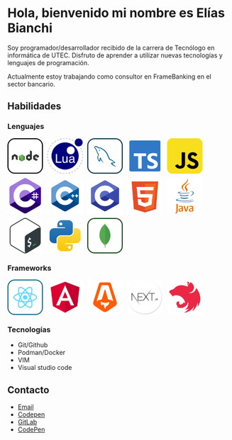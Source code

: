 # Hola, bienvenido mi nombre es Elías Bianchi

Soy programador/desarrollador recibido de la carrera de Tecnólogo en informática de UTEC. Disfruto de aprender a utilizar nuevas tecnologías y lenguajes de programación.

Actualmente estoy trabajando como consultor en FrameBanking en el sector bancario.

## Habilidades 

### Lenguajes

<div style="display:flex; flex-direction: row; gap: 10px; flex-wrap: wrap;">
  <img title="NodeJs" alt="NodeJs" src="./assets/nodejs-svgrepo-com.svg" style="height: 80px; width: 80px;"/>
  <img title="LUA" alt="LUA" src="./assets/lua-svgrepo-com.svg" style="height: 80px; width: 80px;"/>
  <img title="MYSQL" alt="MYSQL" src="./assets/mysql-svgrepo-com.svg" style="height: 80px; width: 80px;"/>
  <img title="Typescript" alt="Typescript" src="./assets/typescript-official-svgrepo-com.svg" style="height: 80px; width: 80px;"/>
  <img title="Javscript" alt="Javscript" src="./assets/javascript-svgrepo-com.svg" style="height: 80px; width: 80px;"/>
  <img title="C_sharp" alt="C_sharp" src="./assets/c-sharp-svgrepo-com.svg" style="height: 80px; width: 80px;"/>
  <img title="C++" alt="C++" src="./assets/c-plus-plus-4096-54310411.png" style="height: 80px; width: 80px;"/>
  <img title="C" alt="C" src="./assets/letter_c_PNG22.png" style="height: 80px; width: 80px;"/>
  <img title="HTML" alt="HTML" src="./assets/html-5-svgrepo-com.svg" style="height: 80px; width: 80px;"/>
  <img title="Java" alt="Java" src="./assets/java-logo-svgrepo-com.svg" style="height: 80px; width: 80px;" />
  <img title="BashScript" alt="BashScript" src="./assets/bash-icon-svgrepo-com.svg" style="height: 80px; width: 80px;" />
  <img title="Python" alt="Python" src="./assets/python-svgrepo-com.svg" style="height: 80px; width: 80px;" />
  <img title="MongoDB" alt="MongoDB" src="./assets/mongodb-svgrepo-com.svg" style="height: 80px; width: 80px;" />
</div>

### Frameworks

<div style="display:flex; flex-direction: row; gap: 10px; flex-wrap: wrap;">
  <img title="ReactJs" alt="ReactJs" src="./assets/react-svgrepo-com.svg" style="height: 80px; width: 80px;" />
  <img title="AngularJs" alt="AngularJs" src="./assets/angular-svgrepo-com.svg" style="height: 80px; width: 80px;" />
  <img title="Astro" alt="Astro" src="./assets/astro-svgrepo-com.svg" style="height: 80px; width: 80px;" />
  <img title="NextJs" alt="NextJs" src="./assets/nextjs-icon.png" style="height: 80px; width: 80px;" />
  <img title="NestJs" alt="NestJs" src="./assets/nestjs-svgrepo-com.svg" style="height: 80px; width: 80px;" />
</div>

### Tecnologías

  - Git/Github
  - Podman/Docker
  - VIM
  - Visual studio code

## Contacto

- [Email](mailto:bianchi.elias@gmail.com)
- [Codepen](https://codepen.io/sbianchi)
- [GitLab](https://gitlab.com/bianchi.elias)
- [CodePen](https://codepen.io/sbianchi)

